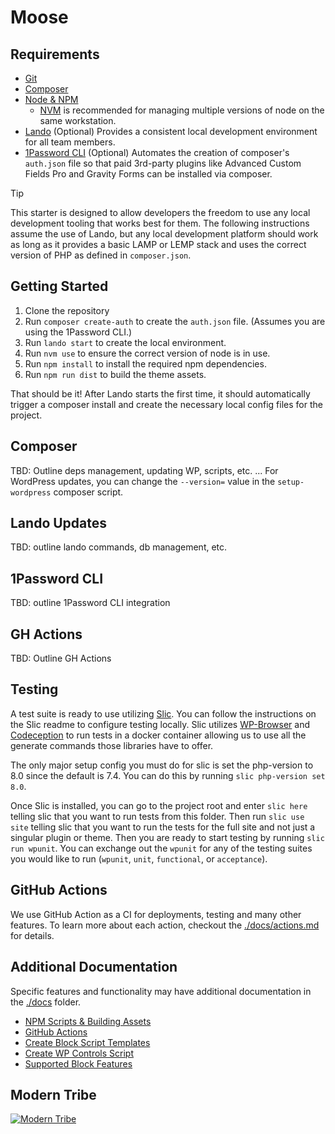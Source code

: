# Moose

## Requirements
* [Git](https://git-scm.com/)
* [Composer](https://getcomposer.org/)
* [Node & NPM](https://nodejs.org/)
  * [NVM](https://github.com/nvm-sh/nvm) is recommended for managing multiple versions of node on the same workstation.
* [Lando](https://lando.dev/) (Optional) Provides a consistent local development environment for all team members.
* [1Password CLI](https://developer.1password.com/docs/cli/) (Optional) Automates the creation of composer's `auth.json`
file so that paid 3rd-party plugins like Advanced Custom Fields Pro and Gravity Forms can be installed via composer.

> [!TIP]
> This starter is designed to allow developers the freedom to use any local development tooling that works best for
> them. The following instructions assume the use of Lando, but any local development platform should work as long as it
> provides a basic LAMP or LEMP stack and uses the correct version of PHP as defined in `composer.json`.

## Getting Started

1. Clone the repository
2. Run `composer create-auth` to create the `auth.json` file. (Assumes you are using the 1Password CLI.)
3. Run `lando start` to create the local environment.
4. Run `nvm use` to ensure the correct version of node is in use.
5. Run `npm install` to install the required npm dependencies.
6. Run `npm run dist` to build the theme assets.

That should be it! After Lando starts the first time, it should automatically trigger a composer install and create the 
necessary local config files for the project.

## Composer
TBD: Outline deps management, updating WP, scripts, etc. ... For WordPress updates, you can change the `--version=` value in the `setup-wordpress` composer script.

## Lando Updates
TBD: outline lando commands, db management, etc.

## 1Password CLI
TBD: outline 1Password CLI integration

## GH Actions
TBD: Outline GH Actions

## Testing

A test suite is ready to use utilizing [Slic](https://github.com/stellarwp/slic). You can follow the instructions on the Slic readme to configure testing locally. Slic utilizes [WP-Browser](https://wpbrowser.wptestkit.dev/) and [Codeception](https://codeception.com/) to run tests in a docker container allowing us to use all the generate commands those libraries have to offer.

The only major setup config you must do for slic is set the php-version to 8.0 since the default is 7.4.  You can do this by running `slic php-version set 8.0`.

Once Slic is installed, you can go to the project root and enter `slic here` telling slic that you want to run tests from this folder.  Then run `slic use site` telling slic that you want to run the tests for the full site and not just a singular plugin or theme. Then you are ready to start testing by running `slic run wpunit`. You can exchange out the `wpunit` for any of the testing suites you would like to run (`wpunit`, `unit`, `functional`, or `acceptance`).  

## GitHub Actions

We use GitHub Action as a CI for deployments, testing and many other features.  To learn more about each action, checkout the [./docs/actions.md](./docs/actions.md) for details.

## Additional Documentation
Specific features and functionality may have additional documentation in the [./docs](./docs) folder.
* [NPM Scripts & Building Assets](./docs/npm.md)
* [GitHub Actions](./docs/actions.md)
* [Create Block Script Templates](./docs/block-templates.md)
* [Create WP Controls Script](./docs/wp-controls-templates.md)
* [Supported Block Features](./docs/block-features.md)

## Modern Tribe

[![Modern Tribe](https://moderntribe-common.s3.us-west-2.amazonaws.com/marketing/ModernTribe-Banner.png)](https://tri.be/contact/)
